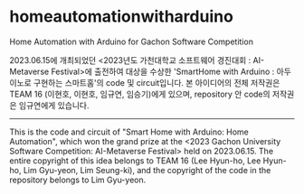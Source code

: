# homeautomationwitharduino
Home Automation with Arduino for Gachon Software Competition

2023.06.15에 개최되었던 <2023년도 가천대학교 소프트웨어 경진대회 : AI-Metaverse Festival>에 출전하여 대상을 수상한 'SmartHome with Arduino : 아두이노로 구현하는 스마트홈'의 code 및 circuit입니다. 본 아이디어의 전체 저작권은 TEAM 16 (이현호, 이현호, 임규연, 임승기)에게 있으며, repository 안 code의 저작권은 임규연에게 있습니다.

--------------------------------------------------

This is the code and circuit of "Smart Home with Arduino: Home Automation", which won the grand prize at the <2023 Gachon University Software Competition: AI-Metaverse Festival> held on 2023.06.15. The entire copyright of this idea belongs to TEAM 16 (Lee Hyun-ho, Lee Hyun-ho, Lim Gyu-yeon, Lim Seung-ki), and the copyright of the code in the repository belongs to Lim Gyu-yeon.
